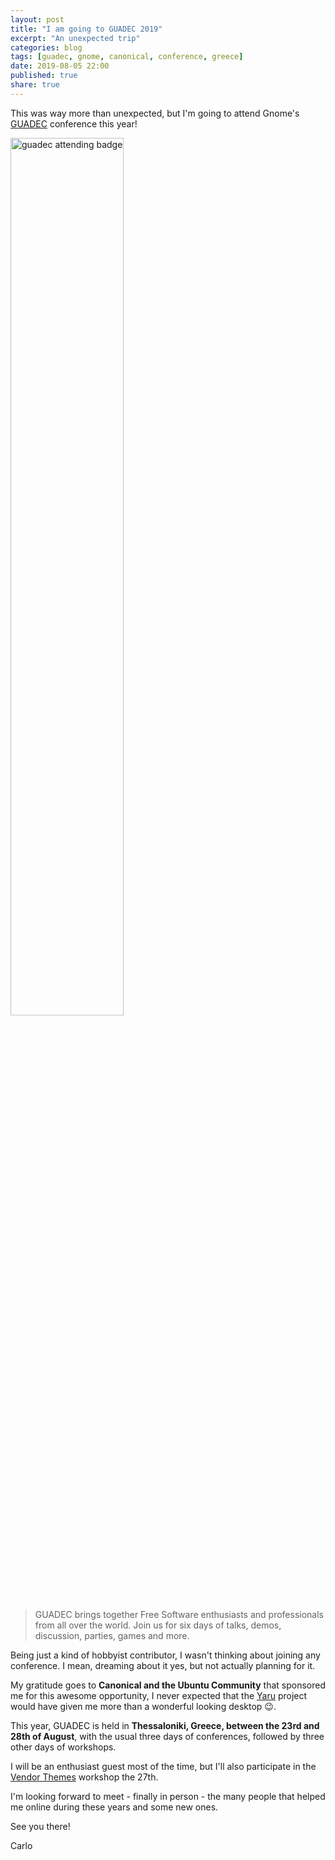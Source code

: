 ```yaml
---
layout: post
title: "I am going to GUADEC 2019"
excerpt: "An unexpected trip"
categories: blog
tags: [guadec, gnome, canonical, conference, greece]
date: 2019-08-05 22:00
published: true
share: true
---
```


This was way more than unexpected, but I'm going to attend Gnome's [GUADEC](https://2019.guadec.org/) conference this year!

<img alt="guadec attending badge" src="/images/2019-GUADEC-attending-badge.svg" width="60%" align="middle">

> GUADEC brings together Free Software enthusiasts and professionals from all over the world. Join us for six days of talks, demos, discussion, parties, games and more.

Being just a kind of hobbyist contributor, I wasn't thinking about joining any conference.
I mean, dreaming about it yes, but not actually planning for it.

My gratitude goes to **Canonical and the Ubuntu Community** that sponsored me for this awesome opportunity, I never expected that the [Yaru](https://github.com/ubuntu/yaru) project would have given me more than a wonderful looking desktop 😉. 

This year, GUADEC is held in **Thessaloniki, Greece, between the 23rd and 28th of August**, with the usual three days of conferences, followed by three other days of workshops.

I will be an enthusiast guest most of the time, but I'll also participate in the [Vendor Themes](https://wiki.gnome.org/GUADEC/2019/Hackingdays/VendorThemes) workshop the 27th.

I'm looking forward to meet - finally in person - the many people that helped me online during these years and some new ones.

See you there!

Carlo

